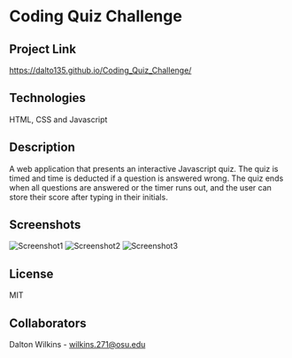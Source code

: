 # Coding Quiz Challenge

## Project Link
https://dalto135.github.io/Coding_Quiz_Challenge/

## Technologies
HTML, CSS and Javascript

## Description
A web application that presents an interactive Javascript quiz. The quiz is timed and time is deducted if a question is answered wrong. The quiz ends when all questions are answered or the timer runs out, and the user can store their score after typing in their initials.

## Screenshots
![Screenshot1](https://github.com/dalto135/Coding_Quiz_Challenge/blob/master/Images/screenshot1.png)
![Screenshot2](https://github.com/dalto135/Coding_Quiz_Challenge/blob/master/Images/screenshot2.png)
![Screenshot3](https://github.com/dalto135/Coding_Quiz_Challenge/blob/master/Images/screenshot3.png)

## License
MIT

## Collaborators
Dalton Wilkins - wilkins.271@osu.edu
